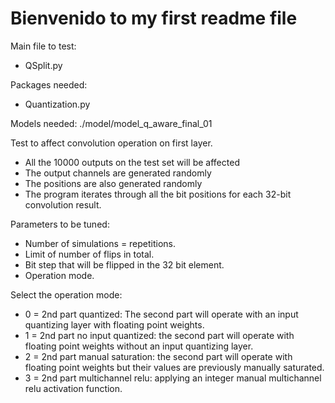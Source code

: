 # Bienvenido to my first readme file

Main file to test:
* QSplit.py

Packages needed:
* Quantization.py

Models needed:
./model/model_q_aware_final_01

Test to affect convolution operation on first layer. 

* All the 10000 outputs on the test set will be affected
* The output channels are generated randomly
* The positions are also generated randomly
* The program iterates through all the bit positions for each 32-bit convolution result.

Parameters to be tuned:
- Number of simulations = repetitions.
- Limit of number of flips in total.
- Bit step that will be flipped in the 32 bit element.
- Operation mode.

Select the operation mode:
* 0 = 2nd part quantized: The second part will operate with an input quantizing layer with floating point weights.
* 1 = 2nd part no input quantized: the second part will operate with floating point weights without an input quantizing layer.
* 2 = 2nd part manual saturation: the second part will operate with floating point weights but their values are previously manually saturated.
* 3 = 2nd part multichannel relu: applying an integer manual multichannel relu activation function.